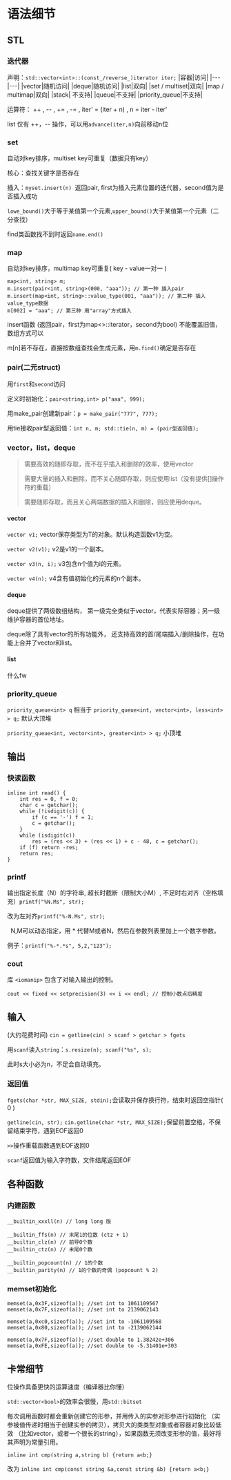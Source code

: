 # 语法细节
## STL
### 迭代器
声明：`std::vector<int>::(const_/reverse_)iterator iter;`
|容器|访问|
|---|---|
|vector|随机访问|
|deque|随机访问|
|list|双向|
|set / multiset|双向|
|map / multimap|双向|
|stack| 不支持|
|queue|不支持|
|priority_queue|不支持|

运算符： ++ , -- , += , -= , iter' = (iter + n) , n = iter - iter'

list 仅有 ++，-- 操作，可以用`advance(iter,n)`向前移动n位

### set
自动对key排序，multiset key可重复（数据只有key）

核心：查找关键字是否存在

插入：`myset.insert(n)`  返回pair, first为插入元素位置的迭代器，second值为是否插入成功

`lowe_bound()`大于等于某值第一个元素,`upper_bound()`大于某值第一个元素（二分查找）

find类函数找不到时返回`name.end()`
### map
自动对key排序，multimap key可重复( key - value一对一 )
```
map<int, string> m;
m.insert(pair<int, string>(000, "aaa")); // 第一种 插入pair
m.insert(map<int, string>::value_type(001, "aaa")); // 第二种 插入value_type数据
m[002] = "aaa"; // 第三种 用"array"方式插入
```
insert函数 (返回pair，first为map<>::iterator，second为bool) 不能覆盖旧值，数组方式可以

m[n]若不存在，直接按数组查找会生成元素，用`m.find()`确定是否存在
### pair(二元struct)
用`first`和`second`访问

定义时初始化：`pair<string,int> p("aaa", 999);`

用make_pair创建新pair：`p = make_pair("777", 777);`

用tie接收pair型返回值：`int n, m; std::tie(n, m) = (pair型返回值);`
### vector，list，deque
>需要高效的随即存取，而不在乎插入和删除的效率，使用vector
>
>需要大量的插入和删除，而不关心随即存取，则应使用list（没有提供[]操作符的重载）
>
>需要随即存取，而且关心两端数据的插入和删除，则应使用deque。
#### vector
`vector v1;` vector保存类型为T的对象。默认构造函数v1为空。

`vector v2(v1);` v2是v1的一个副本。

`vector v3(n, i);` v3包含n个值为i的元素。

`vector v4(n);` v4含有值初始化的元素的n个副本。
#### deque
deque提供了两级数组结构， 第一级完全类似于vector，代表实际容器；另一级维护容器的首位地址。

deque除了具有vector的所有功能外， 还支持高效的首/尾端插入/删除操作，在功能上合并了vector和list。
#### list
什么fw
### priority_queue
`priority_queue<int> q` 相当于 `priority_queue<int, vector<int>, less<int> > q;` 默认大顶堆

`priority_queue<int, vector<int>, greater<int> > q;` 小顶堆

## 输出
### 快读函数
```
inline int read() {
    int res = 0, f = 0;
    char c = getchar();
    while (!isdigit(c)) {
        if (c == '-') f = 1;
        c = getchar();
    }
    while (isdigit(c))
        res = (res << 3) + (res << 1) + c - 48, c = getchar();
    if (f) return -res;
    return res;
}
```
### printf
输出指定长度（N）的字符串, 超长时截断（限制大小M）, 不足时右对齐（空格填充）`printf("%N.Ms", str);`

改为左对齐`printf("%-N.Ms", str);`

  
N,M可以动态指定，用 \* 代替M或者N，然后在参数列表里加上一个数字参数。

例子：`printf("%-*.*s", 5,2,"123");`

### cout

库 `<iomanip>` 包含了对输入输出的控制。

`cout << fixed << setprecision(3) << i << endl; // 控制小数点后精度`

## 输入
(大约花费时间) `cin = getline(cin) > scanf > getchar > fgets`

用`scanf`读入`string`：`s.resize(n); scanf("%s", s);`

此时s大小必为n，不足会自动填充。
### 返回值
`fgets(char *str, MAX_SIZE, stdin);`会读取并保存换行符，结束时返回空指针( 0 )

`getline(cin, str);` `cin.getline(char *str, MAX_SIZE);`保留前置空格，不保留结束字符，遇到EOF返回0

`>>`操作重载函数遇到EOF返回0

`scanf`返回值为输入字符数，文件结尾返回EOF
## 各种函数
### 内建函数
```
__builtin_xxxll(n) // long long 版

__builtin_ffs(n) // 末尾1的位数 (ctz + 1)
__builtin_clz(n) // 前导0个数
__builtin_ctz(n) // 末尾0个数

__builtin_popcount(n) // 1的个数
__builtin_parity(n) // 1的个数的奇偶 (popcount % 2)
```
### memset初始化
```
memset(a,0x3F,sizeof(a)); //set int to 1061109567
memset(a,0x7F,sizeof(a)); //set int to 2139062143

memset(a,0xc0,sizeof(a)); //set int to -1061109568
memset(a,0x80,sizeof(a)); //set int to -2139062144

memset(a,0x7F,sizeof(a)); //set double to 1.38242e+306
memset(a,0xFE,sizeof(a)); //set double to -5.31401e+303
```

## 卡常细节
位操作具备更快的运算速度（编译器比你懂）

`std::vector<bool>`的效率会很慢，用`std::bitset`

每次调用函数时都会重新创建它的形参，并用传入的实参对形参进行初始化
（实参被值传递时相当于创建实参的拷贝），拷贝大的类类型对象或者容器对象比较低效
（比如vector，或者一个很长的string），如果函数无须改变形参的值，最好将其声明为常量引用。

`inline int cmp(string a,string b) {return a<b;}`

改为
`inline int cmp(const string &a,const string &b) {return a<b;}`



